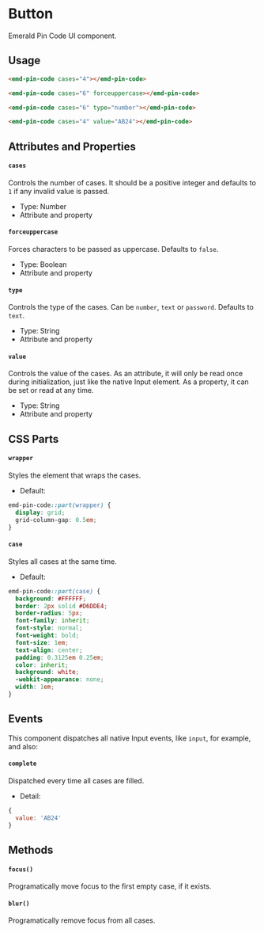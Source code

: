 # Button

Emerald Pin Code UI component.

## Usage

```html
<emd-pin-code cases="4"></emd-pin-code>

<emd-pin-code cases="6" forceuppercase></emd-pin-code>

<emd-pin-code cases="6" type="number"></emd-pin-code>

<emd-pin-code cases="4" value="AB24"></emd-pin-code>
```

## Attributes and Properties

#### `cases`

Controls the number of cases. It should be a positive integer and defaults to `1` if any invalid value is passed.

- Type: Number
- Attribute and property

#### `forceuppercase`

Forces characters to be passed as uppercase. Defaults to `false`.

- Type: Boolean
- Attribute and property

#### `type`

Controls the type of the cases. Can be `number`, `text` or `password`. Defaults to `text`.

- Type: String
- Attribute and property

#### `value`

Controls the value of the cases. As an attribute, it will only be read once during initialization, just like the native Input element. As a property, it can be set or read at any time.

- Type: String
- Attribute and property

## CSS Parts

#### `wrapper`

Styles the element that wraps the cases.

- Default:

```css
emd-pin-code::part(wrapper) {
  display: grid;
  grid-column-gap: 0.5em;
}
```

#### `case`

Styles all cases at the same time.

- Default:

```css
emd-pin-code::part(case) {
  background: #FFFFFF;
  border: 2px solid #D6DDE4;
  border-radius: 5px;
  font-family: inherit;
  font-style: normal;
  font-weight: bold;
  font-size: 1em;
  text-align: center;
  padding: 0.3125em 0.25em;
  color: inherit;
  background: white;
  -webkit-appearance: none;
  width: 1em;
}
```

## Events

This component dispatches all native Input events, like `input`, for example, and also:

#### `complete`

Dispatched every time all cases are filled.

- Detail:

```js
{
  value: 'AB24'
}
```

## Methods

#### `focus()`

Programatically move focus to the first empty case, if it exists.

#### `blur()`

Programatically remove focus from all cases.